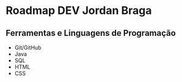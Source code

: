 # Roadmap DEV Jordan Braga

## Ferramentas e Linguagens de Programação

- Git/GitHub
- Java
- SQL
- HTML
- CSS
